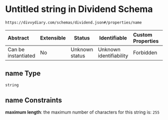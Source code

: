 # Untitled string in Dividend Schema

```txt
https://divvydiary.com/schemas/dividend.json#/properties/name
```

| Abstract            | Extensible | Status         | Identifiable            | Custom Properties | Additional Properties | Access Restrictions | Defined In                                                             |
| :------------------ | ---------- | -------------- | ----------------------- | :---------------- | --------------------- | ------------------- | ---------------------------------------------------------------------- |
| Can be instantiated | No         | Unknown status | Unknown identifiability | Forbidden         | Allowed               | none                | [dividend.json\*](../src/schemas/dividend.json "open original schema") |

## name Type

`string`

## name Constraints

**maximum length**: the maximum number of characters for this string is: `255`
